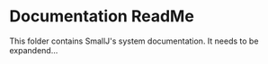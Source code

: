 # Documentation ReadMe
This folder contains SmallJ's system documentation.
It needs to be expandend...
